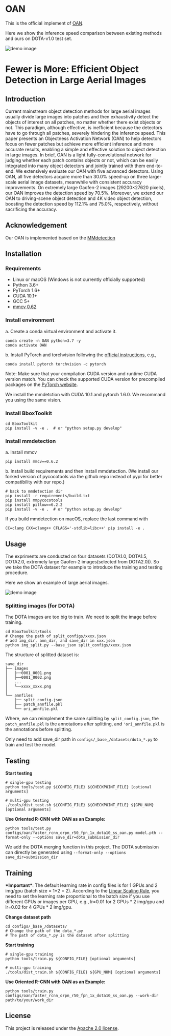 # OAN
This is the official implement of [OAN](configs/obb/oan).

Here we show the inference speed comparison between existing methods
and ours on DOTA-v1.0 test set.

![demo image](demo/OAN.jpg)




# Fewer is More: Efficient Object Detection in Large Aerial Images

## Introduction
Current mainstream object detection methods for large aerial images usually divide large images into patches and then exhaustivity detect the objects of interest on all patches, no matter whether there exist objects or not. This paradigm, although effective, is inefficient because the detectors have to go through all patches, severely hindering the inference speed. This paper presents an Objectness Activation Network (OAN) to help detectors focus on fewer patches but achieve more efficient inference and more accurate results, enabling a simple and effective solution to object detection in large images. In brief, OAN is a light fully-convolutional network for judging whether each patch contains objects or not, which can be easily integrated into many object detectors and jointly trained with them end-to-end. We extensively evaluate our OAN with five advanced detectors. Using OAN, all five detectors acquire more than 30.0% speed-up on three large-scale aerial image datasets, meanwhile with consistent accuracy improvements. On extremely large Gaofen-2 images (29200×27620 pixels), our OAN improves the detection speed by 70.5%. Moreover, we extend our OAN to driving-scene object detection and 4K video object detection, boosting the detection speed by 112.1% and 75.0%, respectively, without sacrificing the accuracy.

## Acknowledgement
Our OAN is implemented based on the [MMdetection](https://github.com/open-mmlab/mmdetection)

## Installation

### Requirements

- Linux or macOS (Windows is not currently officially supported)
- Python 3.6+
- PyTorch 1.6+
- CUDA 10.1+
- GCC 5+
- [mmcv 0.62](https://github.com/open-mmlab/mmcv)

### Install environment
a. Create a conda virtual environment and activate it.

```shell
conda create -n OAN python=3.7 -y
conda activate OAN
```

b. Install PyTorch and torchvision following the [official instructions](https://pytorch.org/), e.g.,

```shell
conda install pytorch torchvision -c pytorch
```

Note: Make sure that your compilation CUDA version and runtime CUDA version match.
You can check the supported CUDA version for precompiled packages on the [PyTorch website](https://pytorch.org/).

We install the mmdetction with CUDA 10.1 and pytorch 1.6.0. We recommand you using the same vision.

### Install BboxToolkit
```shell
cd BboxToolkit
pip install -v -e .  # or "python setup.py develop"
```

### Install mmdetection
a. Install mmcv
```shell
pip install mmcv==0.6.2
```

b. Install build requirements and then install mmdetection.
(We install our forked version of pycocotools via the github repo instead of pypi
for better compatibility with our repo.)

```shell
# back to mmdetection dir
pip install -r requirements/build.txt
pip install mmpycocotools
pip install pillow==6.2.2
pip install -v -e .  # or "python setup.py develop"
```

If you build mmdetection on macOS, replace the last command with

```
CC=clang CXX=clang++ CFLAGS='-stdlib=libc++' pip install -e .
```


## Usage
The expriments are conducted on four datasets (DOTA1.0, DOTA1.5, DOTA2.0, extremely large Gaofen-2 images(selected from DOTA2.0)). So we take the DOTA dataset for example to introduce the training and testing procedure.

Here we show an example of large aerial images.

![demo image](demo/large_image_example.jpg)

### Splitting images (for DOTA)
The DOTA images are too big to train. We need to split the image before training.
```shell
cd BboxToolkit/tools
# Change the path of split_configs/xxxx.json
# add img_dir, ann_dir, and save_dir in xxx.json
python img_split.py --base_json split_configs/xxxx.json
```
The structure of splitted dataset is:
```
save_dir
├── images
│   ├──0001_0001.png
│   ├──0001_0002.png
│   ...
│   └──xxxx_xxxx.png
│
└── annfiles
    ├── split_config.json
    ├── patch_annfile.pkl
    └── ori_annfile.pkl

```
Where, we can reimplement the same splitting by `split_config.json`, the `patch_annfile.pkl` is the annotations after splitting, and `'ori_annfile.pkl` is the annotations before splitting.

Only need to add save_dir path in `configs/_base_/datasets/dota_*.py` to train and test the model.

## Testing

**Start testing**
```shell
# single-gpu testing
python tools/test.py ${CONFIG_FILE} ${CHECKPOINT_FILE} [optional arguments]

# multi-gpu testing
./tools/dist_test.sh ${CONFIG_FILE} ${CHECKPOINT_FILE} ${GPU_NUM} [optional arguments]
```

**Use Oriented R-CNN with OAN as an Example:**
```shell
python tools/test.py configs/oan/faster_rcnn_orpn_r50_fpn_1x_dota10_ss_oan.py model.pth --format-only --options save_dir=dota_submission_dir
```
We add the DOTA merging function in this project. The DOTA submission can directly be generated using `--format-only --options save_dir=submission_dir`


## Training

**\*Important\***: The default learning rate in config files is for 1 GPUs and 2 img/gpu (batch size = 1*2 = 2).
According to the [Linear Scaling Rule](https://arxiv.org/abs/1706.02677), you need to set the learning rate proportional to the batch size if you use different GPUs or images per GPU, e.g., lr=0.01 for 2 GPUs * 2 img/gpu and lr=0.02 for 4 GPUs * 2 img/gpu.

**Change dataset path**
```shell
cd configs/_base_/datasets/
# Change the path of the dota_*.py
# The path of dota_*.py is the dataset after splitting
```

**Start training**

```shell
# single-gpu training
python tools/train.py ${CONFIG_FILE} [optional arguments]

# multi-gpu training
./tools/dist_train.sh ${CONFIG_FILE} ${GPU_NUM} [optional arguments]
```

  
**Use Oriented R-CNN with OAN as an Example:**
```shell
python tools/train.py configs/oan/faster_rcnn_orpn_r50_fpn_1x_dota10_ss_oan.py --work-dir path/to/your/work_dir
```

## License

This project is released under the [Apache 2.0 license](LICENSE).

